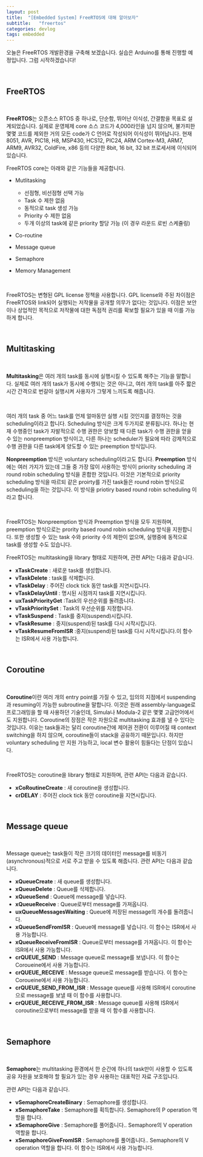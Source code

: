 ```yaml
---
layout: post
title:  "[Embedded System] FreeRTOS에 대해 알아보자"
subtitle:   "freertos"
categories: devlog
tags: embedded
---
```


오늘은 FreeRTOS 개발환경을 구축해 보겠습니다. 실습은 Arduino를 통해 진행할 예정입니다. 그럼 시작하겠습니다!

<br/>


## FreeRTOS
<br/>

**FreeRTOS**는 오픈소스 RTOS 중 하나로, 단순함, 뛰어난 이식성, 간결함을 목표로 설계되었습니다. 실제로 운영체제 core 소스 코드가 4,000라인을 넘지 않으며, 불가피한 몇몇 코드를 제외한 거의 모든 code가 C 언어로 작성되어 이식성이 뛰어납니다. 현재 8051, AVR, PIC18, H8, MSP430, HCS12, PIC24, ARM Cortex-M3, ARM7, ARM9, AVR32, ColdFire, x86 등의 다양한 8bit, 16 bit, 32 bit 프로세서에 이식되어 있습니다.

FreeRTOS core는 아래와 같은 기능들을 제공합니다.

* Mutlitasking
  - 선점형, 비선점형 선택 가능
  - Task 수 제한 없음
  - 동적으로 task 생성 가능
  - Priority 수 제한 없음
  - 두개 이상의 task에 같은 priority 할당 가능 (이 경우 라운드 로빈 스케쥴링)

* Co-routine
* Message queue
* Semaphore
* Memory Management

<br/>


FreeRTOS는 변형된 GPL license 정책을 사용합니다. GPL license와 주된 차이점은 FreeRTOS와 link되어 실행되는 저작물을 공개할 의무가 없다는 것입니다. 이점은 보안이나 상업적인 목적으로 저작물에 대한 독점적 권리를 확보할 필요가 있을 때 이를 가능하게 합니다.

<br/>

## Multitasking

<br/>

**Multitasking**은 여러 개의 task를 동시에 실행시킬 수 있도록 해주는 기능을 말합니다. 실제로 여러 개의 task가 동시에 수행되는 것은 아니고, 여러 개의 task를 아주 짧은 시간 간격으로 번갈아 실행시켜 사용자가 그렇게 느끼도록 해줍니다.

<br/>


여러 개의 task 중 어느 task를 언제 얼마동안 실행 시킬 것인지를 결정하는 것을 scheduling이라고 합니다. Scheduling 방식은 크게 두가지로 분류됩니다. 하나는 현재 수행중인 task가 자발적으로 수행 권한은 양보할 때 다른 task가 수행 권한을 얻을 수 있는 nonpreemption 방식이고, 다른 하나는 scheduler가 필요에 따라 강제적으로 수행 권한을 다른 task에게 양도할 수 있는 preemption 방식입니다. 
<br/>

**Nonpreemption** 방식은 voluntary scheduling이라고도 합니다. 
**Preemption** 방식에는 여러 가지가 있는데 그들 중 가장 많이 사용하는 방식이 priority scheduling 과 round robin scheduling 방식을 혼합한 것입니다. 이것은 기본적으로 priority scheduling 방식을 따르되 같은 proirty를 가진 task들은 round robin 방식으로 scheduling을 하는 것입니다. 이 방식을 priotiry based round robin scheduling 이라고 합니다.

<br/>

FreeRTOS는 Nonpreemption 방식과 Preemption 방식을 모두 지원하며, preemption 방식으로는 prority based round robin scheduling 방식을 지원합니다. 또한 생성할 수 있는 task 수와 priority 수의 제한이 없으며, 실행중에 동적으로 task를 생성할 수도 있습니다.

FreeRTOS는 multitasking을 library 형태로 지원하며, 관련 API는 다음과 같습니다.
<br/>

* **xTaskCreate** : 새로운 task를 생성합니다.
* **vTaskDelete** : task를 삭제합니다.
* **vTaskDelay** : 주어진 clock tick 동안 task를 지연시킵니다.
* **vTaskDelayUntil** : 명시된 시점까지 task를 지연시킵니다.
* **uxTaskPriorityGet** :Task의 우선순위를 돌려줍니다.
* **vTaskPrioritySet** : Task의 우선순위를 지정합니다.
* **vTaskSuspend** : Task를 중지(suspend)시킵니다.
* **vTaskResume** : 중지(suspend)된 task를 다시 시작시킵니다.
* **vTaskResumeFromISR** :중지(suspend)된 task를 다시 시작시킵니다.이 함수는 ISR에서 사용 가능합니다.

<br/>

## Coroutine

<br/>

**Coroutine**이란 여러 개의 entry point를 가질 수 있고, 임의의 지점에서 suspending과 resuming이 가능한 subroutine을 말합니다. 이것은 원래 assembly-language로 프로그래밍을 할 때 사용하던 기술인데, Simula나 Modula-2 같은 몇몇 고급언어에서도 지원합니다. Coroutine의 장점은 작은 자원으로 multitasking 효과를 낼 수 있다는 것입니다. 이유는 task들과는 달리 coroutine간에 제어권 전환이 이루어질 때 context switching을 하지 않으며, coroutine들이 stack을 공유하기 때문입니다. 하지만 voluntary scheduling 만 지원 가능하고, local 변수 활용이 힘들다는 단점이 있습니다.

<br/>

FreeRTOS는 coroutine을 library 형태로 지원하며, 관련 API는 다음과 같습니다.



* **xCoRoutineCreate** : 새 coroutine을 생성합니다.
* **crDELAY** : 주어진 clock tick 동안 coroutine을 지연시킵니다.

<br/>

## Message queue

<br/>

Message queue는 task들이 작은 크기의 데이터인 message를 비동기(asynchronous)적으로 서로 주고 받을 수 있도록 해줍니다. 관련 API는 다음과 같습니다.

* **xQueueCreate** : 새 queue를 생성합니다.
* **xQueueDelete** : Queue를 삭제합니다.
* **xQueueSend** : Queue에 message를 넣습니다.
* **xQueueReceive** : Queue로부터 message를 가져옵니다.
* **uxQueueMessagesWaiting** : Queue에 저장된 message의 개수를 돌려줍니다.
* **xQueueSendFromISR** : Queue에 message를 넣습니다. 이 함수는 ISR에서 사용 가능합니다.
* **xQueueReceiveFromISR** : Queue로부터 message를 가져옵니다. 이 함수는 ISR에서 사용 가능합니다.
* **crQUEUE_SEND** : Message queue로 message를 보냅니다. 이 함수는 Coroueine에서 사용 가능합니다.
* **crQUEUE_RECEIVE** : Message queue로 message를 받습니다. 이 함수는 Coroueine에서 사용 가능합니다.
* **crQUEUE_SEND_FROM_ISR** : Message queue를 사용해 ISR에서 coroutine으로 message를 보낼 때 이 함수를 사용합니다.
* **crQUEUE_RECEIVE_FROM_ISR** : Message queue를 사용해 ISR에서 coroutine으로부터 message를 받을 때 이 함수를 사용합니다.

<br/>

## Semaphore

<br/>

**Semaphore**는 multitasking 환경에서 한 순간에 하나의 task만이 사용할 수 있도록 공유 자원을 보호해야 할 필요가 있는 경우 사용하는 대표적인 자료 구조입니다.

관련 API는 다음과 같습니다.



* **vSemaphoreCreateBinary** : Semaphore를 생성합니다.
* **xSemaphoreTake** : Semaphore를 획득합니다. Semaphore의 P operation 역할을 합니다.
* **xSemaphoreGive** : Semaphore를 풀어줍니다.. Semaphore의 V operation 역할을 합니다.
* **xSemaphoreGiveFromISR** : Semaphore를 풀어줍니다.. Semaphore의 V operation 역할을 합니다. 이 함수는 ISR에서 사용 가능합니다.

